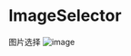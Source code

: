 # ImageSelector
图片选择
 ![image](https://raw.githubusercontent.com/mumu1071/ImageSelector/master/a.jpg)

